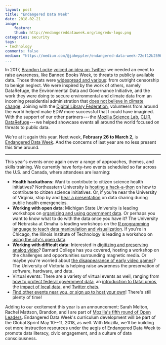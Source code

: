```yaml
---
layout: post
title: "Endangered Data Week"
date: 2018-02-21 
image:
    feature:
    thumb: http://endangereddataweek.org/img/edw-logo.png
categories: security 
tags:
- technology
comments: false
medium: "https://medium.com/@jaheppler/endangered-data-week-72ef12b25905"
...
```


In 2017, [Brandon Locke](http://brandontlocke.com/) [voiced an idea on Twitter](https://twitter.com/brandontlocke/status/826939862368518144): we needed an event to raise awareness, like Banned Books Week, to threats to publicly available data. Those threats were [widespread and various](https://jasonheppler.org/2017/04/24/endangered-data-week/): from outright censorship to benign neglect. We were inspired by the work of others, namely DataRefuge, the Environmental Data and Governance Initiative, and the work they were doing to secure environmental and climate data from an incoming presidential administration that [does not believe in climate change](https://twitter.com/realdonaldtrump/status/265895292191248385?lang=en). Joining with the [Digital Library Federation](https://diglib.org/), volunteers from around the world helped make EDW more successful that I could have imagined. With the support of our other partners --- the [Mozilla Science Lab](https://science.mozilla.org/), [CLIR](https://www.clir.org/), [DataRefuge](https://www.datarefuge.org/) --- we helped showcase events all around the world focused on threats to public data.

We're at it again this year. Next week, **February 26 to March 2**, is [Endangered Data Week](http://endangereddataweek.org/). And the concerns of last year are no less present this time around.

-----

This year's events once again cover a range of approaches, themes, and skills training. We currently have forty-two events scheduled so far across the U.S. and Canada, where attendees are learning:

- **Health hackathons**: Want to contribute to citizen science health initiatives? Northeastern University is [hosting a hack-a-thon](http://endangereddataweek.org/events/2018-02-13-citizen-science-health-hackathon/) on how to contribute to citizen science initiatives. Or, if you're near the University of Virginia, stop by and [hear a presentation](http://endangereddataweek.org/events/2018-02-26-data-sharing-in-public-health-energencies/) on data sharing during public health emergencies.
- **Working with open data**: Michigan State University is leading workshops on [organizing and using government data](http://endangereddataweek.org/events/2018-02-27-organizing-and-using-government-data/). Or perhaps you want to know what to do with the data once you have it? The University of Nebraska at Omaha is leading workshops on the [R programming language to teach data manipulation and visualization](http://endangereddataweek.org/events/2018-02-28-data-manipulation-and-visualization-with-r/). If you're in Chicago, the Illinois Institute of Technology is leading a workshop on [using the city's open data](http://endangereddataweek.org/events/2018-02-28-exploring-chicago-s-open-data/).
- **Working with difficult data**: Interested in [digitizing and preserving analog video](http://endangereddataweek.org/events/2018-02-26-a-different-kind-of-data-rescue-digitizing-preserving-obsolete-analog-video/)? Barnard College has you covered, hosting a workshop on the challenges and opportunities surrounding magnetic media. Or maybe you're worried about [the disappearance of early video games](http://endangereddataweek.org/events/2018-02-26-endangered-video-games/)? The University of Victoria is helping raise awareness the preservation of software, hardware, and data.
- Virtual events: There are a variety of virtual events as well, ranging from [how to protect federal government data](http://endangereddataweek.org/events/2018-02-27-what-can-be-done-to-protect-endangered-government-data/), an [introduction to DataLumos](http://endangereddataweek.org/events/2018-02-27-datalumos-a-tool-for-improving-the-future-accessibility-of-valuable-government-data/), the [impact of local data](http://endangereddataweek.org/events/2018-03-01-open-baltimore-the-impact-of-local-data/), and [Twitter chats](http://endangereddataweek.org/events/2018-02-26-public-data-stories/).
- [Find other events near you, or sign up to host your own](http://endangereddataweek.org/map/?sorts%5Bdate%5D=1)! There's still plenty of time!

Adding to our excitement this year is an announcement: Sarah Melton, Rachel Mattson, Brandon, and I are part of [Mozilla's fifth round of Open Leaders](https://mozilla.github.io/leadership-training/round-5/projects/). Endangered Data Week's curriculum development will be part of the Global Sprint May 10--11, 2018, as well. With Mozilla, we'll be building out more instruction resources under the aegis of Endangered Data Week to promote data literacy, civic engagement, and a culture of data consciousness.

